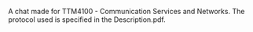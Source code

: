 A chat made for TTM4100 - Communication Services and Networks. The protocol used is specified in the Description.pdf.

